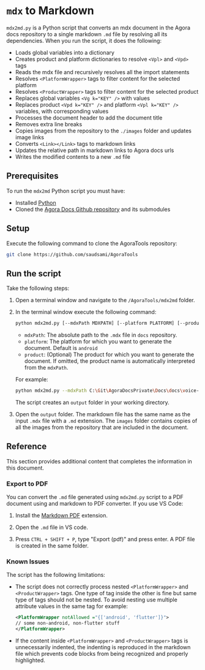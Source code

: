 # `mdx` to Markdown

`mdx2md.py` is a Python script that converts an mdx document in the Agora docs repository to a single markdown `.md` file by resolving all its dependencies. When you run the script, it does the following:

* Loads global variables into a dictionary
* Creates product and platform dictionaries to resolve `<Vpl>` and `<Vpd>` tags
* Reads the mdx file and recursively resolves all the import statements 
* Resolves `<PlatformWrapper>` tags to filter content for the selected platform
* Resolves `<ProductWrapper>` tags to filter content for the selected product
* Replaces global variables `<Vg k="KEY" />` with values 
* Replaces product `<Vpd k="KEY" />` and platform `<Vpl k="KEY" />` variables, with corresponding values
* Processes the document header to add the document title
* Removes extra line breaks
* Copies images from the repository to the `./images` folder and updates image links
* Converts `<Link></Link>` tags to markdown links
* Updates the relative path in markdown links to Agora docs urls
* Writes the modified contents to a new `.md` file

## Prerequisites
To run the `mdx2md` Python script you must have: 

* Installed [Python](https://www.python.org/downloads/)
* Cloned the [Agora Docs Github repository](https://github.com/AgoraIO/Docs) and its submodules


## Setup

Execute the following command to clone the AgoraTools repository:

```bash
git clone https://github.com/saudsami/AgoraTools
```

## Run the script

Take the following steps:

1. Open a terminal window and navigate to the `/AgoraTools/mdx2md` folder.

1. In the terminal window execute the following command:
    
    ```bash
    python mdx2md.py [--mdxPath MDXPATH] [--platform PLATFORM] [--product PRODUCT]
    ```

    * `mdxPath`: The absolute path to the `.mdx` file in `docs` repository.
    * `platform`: The platform for which you want to generate the document. Default is `android`
    * `product`: (Optional) The product for which you want to generate the document. If omitted, the product name is automatically interpreted from the `mdxPath`.

    For example:

    ```bash
    python mdx2md.py --mdxPath C:\Git\AgoraDocsPrivate\Docs\docs\voice-calling\get-started\get-started-sdk.mdx --platform flutter
    ```

    The script creates an `output` folder in your working directory.

1. Open the `output` folder. The markdown file has the same name as the input `.mdx` file with a `.md` extension. The `images` folder contains copies of all the images from the repository that are included in the document.

## Reference

This section provides additional content that completes the information in this document.

### Export to PDF

You can convert the `.md` file generated using `mdx2md.py` script to a PDF document using and markdown to PDF converter. If you use VS Code:

1. Install the [Markdown PDF](https://marketplace.visualstudio.com/items?itemName=yzane.markdown-pdf) extension.

2. Open the `.md` file in VS code.

2. Press `CTRL + SHIFT + P`, type "Export (pdf)" and press enter. A PDF file is created in the same folder.

### Known Issues
The script has the following limitations:

* The script does not correctly process nested `<PlatformWrapper>` and `<ProductWrapper>` tags. One type of tag inside the other is fine but same type of tags should not be nested. To avoid nesting use multiple attribute values in the same tag for example:

    ```xml
    <PlatformWrapper notAllowed ="{['android', 'flutter']}">
    // some non-android, non-flutter stuff
    </PlatformWrapper>
    ```

* If the content inside `<PlatformWrapper>` and `<ProductWrapper>` tags is unnecessarily indented, the indenting is reproduced in the markdown file which prevents code blocks from being recognized and properly highlighted.